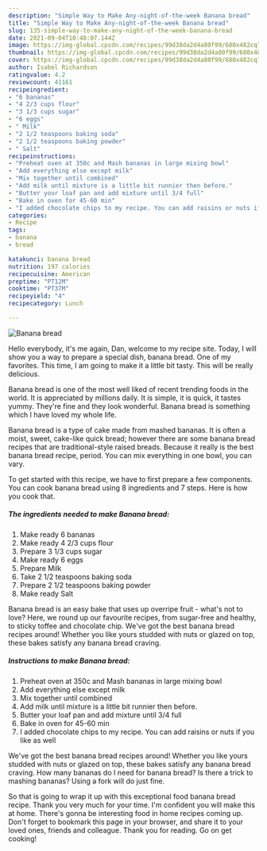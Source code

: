 ```yaml
---
description: "Simple Way to Make Any-night-of-the-week Banana bread"
title: "Simple Way to Make Any-night-of-the-week Banana bread"
slug: 135-simple-way-to-make-any-night-of-the-week-banana-bread
date: 2021-09-04T10:48:07.144Z
image: https://img-global.cpcdn.com/recipes/99d38da2d4a80f99/680x482cq70/banana-bread-recipe-main-photo.jpg
thumbnail: https://img-global.cpcdn.com/recipes/99d38da2d4a80f99/680x482cq70/banana-bread-recipe-main-photo.jpg
cover: https://img-global.cpcdn.com/recipes/99d38da2d4a80f99/680x482cq70/banana-bread-recipe-main-photo.jpg
author: Isabel Richardson
ratingvalue: 4.2
reviewcount: 41161
recipeingredient:
- "6 bananas"
- "4 2/3 cups flour"
- "3 1/3 cups sugar"
- "6 eggs"
- " Milk"
- "2 1/2 teaspoons baking soda"
- "2 1/2 teaspoons baking powder"
- " Salt"
recipeinstructions:
- "Preheat oven at 350c and Mash bananas in large mixing bowl"
- "Add everything else except milk"
- "Mix together until combined"
- "Add milk until mixture is a little bit runnier then before."
- "Butter your loaf pan and add mixture until 3/4 full"
- "Bake in oven for 45-60 min"
- "I added chocolate chips to my recipe. You can add raisins or nuts if you like as well"
categories:
- Recipe
tags:
- banana
- bread

katakunci: banana bread 
nutrition: 197 calories
recipecuisine: American
preptime: "PT12M"
cooktime: "PT37M"
recipeyield: "4"
recipecategory: Lunch

---
```



![Banana bread](https://img-global.cpcdn.com/recipes/99d38da2d4a80f99/680x482cq70/banana-bread-recipe-main-photo.jpg)

Hello everybody, it's me again, Dan, welcome to my recipe site. Today, I will show you a way to prepare a special dish, banana bread. One of my favorites. This time, I am going to make it a little bit tasty. This will be really delicious.

Banana bread is one of the most well liked of recent trending foods in the world. It is appreciated by millions daily. It is simple, it is quick, it tastes yummy. They're fine and they look wonderful. Banana bread is something which I have loved my whole life.

Banana bread is a type of cake made from mashed bananas. It is often a moist, sweet, cake-like quick bread; however there are some banana bread recipes that are traditional-style raised breads. Because it really is the best banana bread recipe, period. You can mix everything in one bowl, you can vary.


To get started with this recipe, we have to first prepare a few components. You can cook banana bread using 8 ingredients and 7 steps. Here is how you cook that.

<!--inarticleads1-->

##### The ingredients needed to make Banana bread:

1. Make ready 6 bananas
1. Make ready 4 2/3 cups flour
1. Prepare 3 1/3 cups sugar
1. Make ready 6 eggs
1. Prepare  Milk
1. Take 2 1/2 teaspoons baking soda
1. Prepare 2 1/2 teaspoons baking powder
1. Make ready  Salt


Banana bread is an easy bake that uses up overripe fruit - what&#39;s not to love? Here, we round up our favourite recipes, from sugar-free and healthy, to sticky toffee and chocolate chip. We&#39;ve got the best banana bread recipes around! Whether you like yours studded with nuts or glazed on top, these bakes satisfy any banana bread craving. 

<!--inarticleads2-->

##### Instructions to make Banana bread:

1. Preheat oven at 350c and Mash bananas in large mixing bowl
1. Add everything else except milk
1. Mix together until combined
1. Add milk until mixture is a little bit runnier then before.
1. Butter your loaf pan and add mixture until 3/4 full
1. Bake in oven for 45-60 min
1. I added chocolate chips to my recipe. You can add raisins or nuts if you like as well


We&#39;ve got the best banana bread recipes around! Whether you like yours studded with nuts or glazed on top, these bakes satisfy any banana bread craving. How many bananas do I need for banana bread? Is there a trick to mashing bananas? Using a fork will do just fine. 

So that is going to wrap it up with this exceptional food banana bread recipe. Thank you very much for your time. I'm confident you will make this at home. There's gonna be interesting food in home recipes coming up. Don't forget to bookmark this page in your browser, and share it to your loved ones, friends and colleague. Thank you for reading. Go on get cooking!
